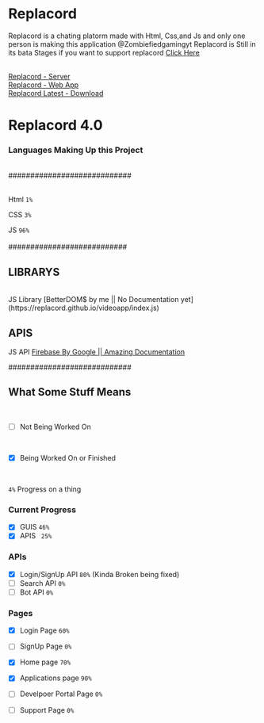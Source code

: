 # Replacord

Replacord is a chating platorm made with Html, Css,and Js and only one person is making this application @Zombiefiedgamingyt
Replacord is Still in its bata Stages if you want to support replacord <a href='https://www.patreon.com/replacord?fan_landing=true'>Click Here</a>


<br>
<a href='https://replacord.github.io/app/?id=1&serverid=replacord'>Replacord - Server</a>
<br>
<a href='https://replacord.github.io'>Replacord - Web App</a>
<br>
<a href='https://github.com/replacord/desktop/releases'>Replacord Latest - Download</a>


# Replacord 4.0


### Languages Making Up this Project
<br />
############################
<br />
<br />

Html `1%` 
<br />

CSS `3%` 
<br />

JS `96%` 
<br />
<br />
###########################
<br />
## LIBRARYS
<br />
JS Library [BetterDOM$ by me || No Documentation yet](https://replacord.github.io/videoapp/index.js)
<br />

## APIS
JS API [Firebase By Google || Amazing Documentation](firebase.google.com)
<br />


############################
<br />

## What Some Stuff Means
<br />

- [ ] Not Being Worked On
<br />

- [x] Being Worked On or Finished 
<br />

`4%` Progress on a thing


### Current Progress
- [x] GUIS `46%`
- [x] APIS ` 25%`

### APIs
- [x] Login/SignUp API `80%` (Kinda Broken being fixed)
- [ ] Search API `0%`
- [ ] Bot API `0%`

### Pages
- [x] Login Page `60%`
- [ ] SignUp Page `0%`

- [x] Home page `70%`
- [x] Applications page `90%`
- [ ] Develpoer Portal Page `0%`
- [ ] Support Page `0%`
